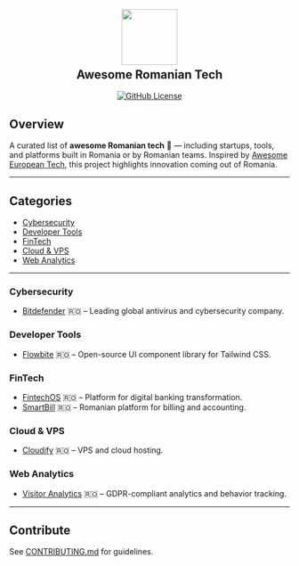 <div align="center">
  <img src="https://upload.wikimedia.org/wikipedia/commons/7/73/Flag_of_Romania.svg" width="100" />
  <h2 style="margin-top: 5px;">Awesome Romanian Tech</h2>
  <p>
    <a href="https://github.com/teodorsavin/Awesome-Romanian-Tech/blob/master/LICENSE">
      <img alt="GitHub License" src="https://img.shields.io/github/license/teodorsavin/Awesome-Romanian-Tech" />
    </a>
  </p>
</div>

## Overview

A curated list of **awesome Romanian tech** 🚀 — including startups, tools, and platforms built in Romania or by Romanian teams. Inspired by [Awesome European Tech](https://github.com/uscneps/Awesome-European-Tech), this project highlights innovation coming out of Romania.

---

## Categories

- [Cybersecurity](#cybersecurity)
- [Developer Tools](#developer-tools)
- [FinTech](#fintech)
- [Cloud & VPS](#cloud--vps)
- [Web Analytics](#web-analytics)

---

### Cybersecurity
- [Bitdefender](https://www.bitdefender.com/) 🇷🇴 – Leading global antivirus and cybersecurity company.

### Developer Tools
- [Flowbite](https://flowbite.com) 🇷🇴 – Open-source UI component library for Tailwind CSS.

### FinTech
- [FintechOS](https://www.fintechos.com/) 🇷🇴 – Platform for digital banking transformation.
- [SmartBill](https://www.smartbill.ro/) 🇷🇴 – Romanian platform for billing and accounting.

### Cloud & VPS
- [Cloudify](https://cloudify.ro) 🇷🇴 – VPS and cloud hosting.

### Web Analytics
- [Visitor Analytics](https://www.visitor-analytics.io) 🇷🇴 – GDPR-compliant analytics and behavior tracking.

---

## Contribute

See [CONTRIBUTING.md](.github/CONTRIBUTING.md) for guidelines.